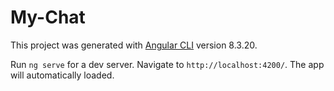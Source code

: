 # My-Chat

This project was generated with [Angular CLI](https://github.com/angular/angular-cli) version 8.3.20.

Run `ng serve` for a dev server. Navigate to `http://localhost:4200/`. The app will automatically loaded.

